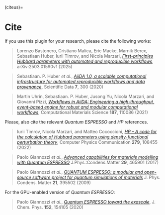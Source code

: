 (citeus)=

# Cite

If you use this plugin for your research, please cite the following works:

> Lorenzo Bastonero, Cristiano Malica, Eric Macke, Marnik Bercx, Sebastiaan Huber, Iurii Timrov, and Nicola Marzari, [*First-principles Hubbard parameters with automated and reproducible workflows*](https://arxiv.org/abs/2503.01590), arXiv:2503.01590v1 (2025)

> Sebastiaan. P. Huber _et al._, [*AiiDA 1.0, a scalable computational infrastructure for automated reproducible workflows and data provenance*](https://doi.org/10.1038/s41597-020-00638-4), Scientific Data **7**, 300 (2020)

> Martin Uhrin, Sebastiaan. P. Huber, Jusong Yu, Nicola Marzari, and Giovanni Pizzi, [*Workflows in AiiDA: Engineering a high-throughput, event-based engine for robust and modular computational workflows*](https://www.sciencedirect.com/science/article/pii/S0010465522001746), Computational Materials Science **187**, 110086 (2021)

Please, also cite the relevant _Quantum ESPRESSO_ and _HP_ references.

> Iurii Timrov, Nicola Marzari, and Matteo Cococcioni, [*HP – A code for the calculation of Hubbard parameters using density-functional perturbation theory*](https://www.sciencedirect.com/science/article/pii/S0010465522001746), Computer Physics Communication **279**, 108455 (2022)

> Paolo Giannozzi _et al._, [*Advanced capabilities for materials modelling with Quantum ESPRESSO*](https://iopscience.iop.org/article/10.1088/1361-648X/aa8f79) J.Phys.:Condens.Matter **29**, 465901 (2017)

> Paolo Giannozzi _et al._, [*QUANTUM ESPRESSO: a modular and open-source software project for quantum simulations of materials*](https://iopscience.iop.org/article/10.1088/0953-8984/21/39/395502) J. Phys. Condens. Matter **21**, 395502 (2009)

For the GPU-enabled version of _Quantum ESPRESSO_:

> Paolo Giannozzi _et al._, [*Quantum ESPRESSO toward the exascale*](https://pubs.aip.org/aip/jcp/article/152/15/154105/1058748/Quantum-ESPRESSO-toward-the-exascale), J. Chem. Phys. **152**, 154105 (2020)
